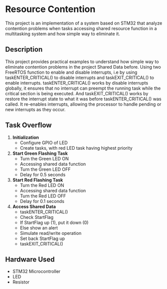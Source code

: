 #  Resource Contention
This project is an implementation of a system based on STM32 that analyze contention problems when tasks accessing shared resource function in a multitasking system and how simple way to eliminate it.

## Description
This project provides practical examples to understand how simple way to eliminate contention problems in the project Shared Data before. Using two FreeRTOS function to enable and disable interrupts, i.e by using taskENTER_CRITICAL() to disable interrupts and taskEXIT_CRITICAL() to enable interrupts. taskENTER_CRITICAL() works by disable interrupts globally, it ensures that no interrupt can preempt the running task while the critical section is being executed. And taskEXIT_CRITICAL() works by restore the interrupt state to what it was before taskENTER_CRITICAL() was called. It re-enables interrupts, allowing the processor to handle pending or new interrupts as they occur. 

## Task Overflow
1. **Initialization**
   - Configure GPIO of LED
   - Create tasks, with red LED task having highest priority
3. **Start Green Flashing Task**
   - Turn the Green LED ON
   - Accessing shared data function
   - Turn the Green LED OFF
   - Delay for 0.5 seconds
5. **Start Red Flashing Task**
   - Turn the Red LED ON
   - Accessing shared data function
   - Turn the Red LED OFF
   - Delay for 0.1 seconds
7. **Access Shared Data**
   - taskENTER_CRITICAL()
   - Check StartFlag
   - If StartFlag up (1), put it down (0)
   - Else show an alert
   - Simulate read/write operation
   - Set back StartFlag up
   - taskEXIT_CRITICAL()

## Hardware Used
- STM32 Microcontroller
- LED
- Resistor
